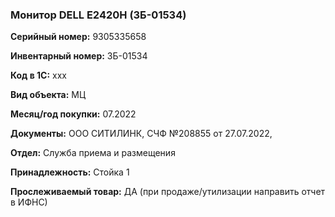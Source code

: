 ### Монитор DELL E2420H (ЗБ-01534) </br>

**Серийный номер:** 9305335658 </br>

**Инвентарный номер:** ЗБ-01534 </br>

**Код в 1С:** xxx </br> 

**Вид объекта:** МЦ

**Месяц/год покупки:** 07.2022 </br>

**Документы:** ООО СИТИЛИНК, СЧФ №208855 от 27.07.2022,  </br>

**Отдел:** Служба приема и размещения </br>

**Принадлежность:** Стойка 1</br>

**Прослеживаемый товар:** ДА (при продаже/утилизации направить отчет в ИФНС)
